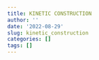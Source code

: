 ```yaml
---
title: KINETIC CONSTRUCTION
author: ''
date: '2022-08-29'
slug: kinetic_construction
categories: []
tags: []
---
```

